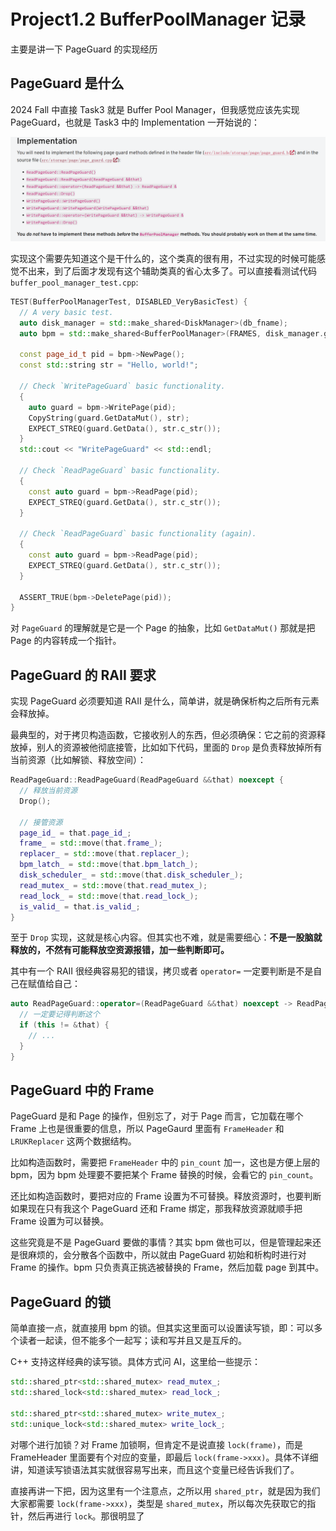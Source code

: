 # Project1.2 BufferPoolManager 记录

主要是讲一下 PageGuard 的实现经历

## PageGuard 是什么

2024 Fall 中直接 Task3 就是 Buffer Pool Manager，但我感觉应该先实现 PageGuard，也就是 Task3 中的 Implementation 一开始说的：

![](./images/Project1_03.png)


实现这个需要先知道这个是干什么的，这个类真的很有用，不过实现的时候可能感觉不出来，到了后面才发现有这个辅助类真的省心太多了。可以直接看测试代码 `buffer_pool_manager_test.cpp`:

```cpp
TEST(BufferPoolManagerTest, DISABLED_VeryBasicTest) {
  // A very basic test.
  auto disk_manager = std::make_shared<DiskManager>(db_fname);
  auto bpm = std::make_shared<BufferPoolManager>(FRAMES, disk_manager.get(), K_DIST);

  const page_id_t pid = bpm->NewPage();
  const std::string str = "Hello, world!";

  // Check `WritePageGuard` basic functionality.
  {
    auto guard = bpm->WritePage(pid);
    CopyString(guard.GetDataMut(), str);
    EXPECT_STREQ(guard.GetData(), str.c_str());
  }
  std::cout << "WritePageGuard" << std::endl;

  // Check `ReadPageGuard` basic functionality.
  {
    const auto guard = bpm->ReadPage(pid);
    EXPECT_STREQ(guard.GetData(), str.c_str());
  }

  // Check `ReadPageGuard` basic functionality (again).
  {
    const auto guard = bpm->ReadPage(pid);
    EXPECT_STREQ(guard.GetData(), str.c_str());
  }

  ASSERT_TRUE(bpm->DeletePage(pid));
}
```

对 `PageGuard` 的理解就是它是一个 Page 的抽象，比如 `GetDataMut()` 那就是把 Page 的内容转成一个指针。

## PageGuard 的 RAII 要求

实现 PageGuard 必须要知道 RAII 是什么，简单讲，就是确保析构之后所有元素会释放掉。

最典型的，对于拷贝构造函数，它接收别人的东西，但必须确保：它之前的资源释放掉，别人的资源被他彻底接管，比如如下代码，里面的 `Drop` 是负责释放掉所有当前资源（比如解锁、释放空间）：
```cpp
ReadPageGuard::ReadPageGuard(ReadPageGuard &&that) noexcept {
  // 释放当前资源
  Drop();

  // 接管资源
  page_id_ = that.page_id_;
  frame_ = std::move(that.frame_);
  replacer_ = std::move(that.replacer_);
  bpm_latch_ = std::move(that.bpm_latch_);
  disk_scheduler_ = std::move(that.disk_scheduler_);
  read_mutex_ = std::move(that.read_mutex_);
  read_lock_ = std::move(that.read_lock_);
  is_valid_ = that.is_valid_;
}
```

至于 `Drop` 实现，这就是核心内容。但其实也不难，就是需要细心：**不是一股脑就释放的，不然有可能释放空资源报错，加一些判断即可。**

其中有一个 RAII 很经典容易犯的错误，拷贝或者 `operator=` 一定要判断是不是自己在赋值给自己：

```cpp
auto ReadPageGuard::operator=(ReadPageGuard &&that) noexcept -> ReadPageGuard & {
  // 一定要记得判断这个
  if (this != &that) {
    // ...
  }
}
```

## PageGuard 中的 Frame

PageGuard 是和 Page 的操作，但别忘了，对于 Page 而言，它加载在哪个 Frame 上也是很重要的信息，所以 PageGaurd 里面有 `FrameHeader` 和 `LRUKReplacer` 这两个数据结构。

比如构造函数时，需要把 `FrameHeader` 中的 `pin_count` 加一，这也是方便上层的 bpm，因为 bpm 处理要不要把某个 Frame 替换的时候，会看它的 `pin_count`。

还比如构造函数时，要把对应的 Frame 设置为不可替换。释放资源时，也要判断如果现在只有我这个 PageGuard 还和 Frame 绑定，那我释放资源就顺手把 Frame 设置为可以替换。

这些究竟是不是 PageGuard 要做的事情？其实 bpm 做也可以，但是管理起来还是很麻烦的，会分散各个函数中，所以就由 PageGuard 初始和析构时进行对 Frame 的操作。bpm 只负责真正挑选被替换的 Frame，然后加载 page 到其中。

## PageGuard 的锁

简单直接一点，就直接用 bpm 的锁。但其实这里面可以设置读写锁，即：可以多个读者一起读，但不能多个一起写；读和写并且又是互斥的。

C++ 支持这样经典的读写锁。具体方式问 AI，这里给一些提示：

```cpp
std::shared_ptr<std::shared_mutex> read_mutex_;
std::shared_lock<std::shared_mutex> read_lock_;

std::shared_ptr<std::shared_mutex> write_mutex_;
std::unique_lock<std::shared_mutex> write_lock_;
```

对哪个进行加锁？对 Frame 加锁啊，但肯定不是说直接 `lock(frame)`，而是 FrameHeader 里面要有个对应的变量，即最后 `lock(frame->xxx)`。具体不详细讲，知道读写锁语法其实就很容易写出来，而且这个变量已经告诉我们了。

直接再讲一下把，因为这里有一个注意点，之所以用 `shared_ptr`，就是因为我们大家都需要 `lock(frame->xxx)`，类型是 `shared_mutex`，所以每次先获取它的指针，然后再进行 `lock`。那很明显了